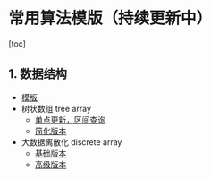 # 常用算法模版（持续更新中）

[toc]

## 1. 数据结构

* [模版](./code/base.cc)
* 树状数组 tree array 
  - [单点更新，区间查询](./code/treeArray.cc)
  - [简化版本](./BITree.hpp)
* 大数据离散化 discrete array 
  - [基础版本](./code/discreteArray.cc) 
  - [高级版本](./code/discreteArrayEx.cc)

